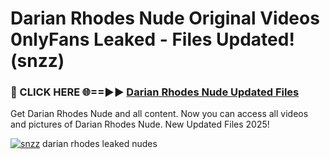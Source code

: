 # Darian Rhodes Nude Original Videos 0nlyFans Leaked - Files Updated! (snzz)

<h3>🔴 CLICK HERE 🌐==►► <a href="https://tinyurl.com/4mcuefdz" rel="nofollow">Darian Rhodes Nude Updated Files</a></h3>

Get Darian Rhodes Nude and all content. Now you can access all videos and pictures of Darian Rhodes Nude. New Updated Files 2025!

[![snzz](https://i.imgur.com/StAQSOY.gif)](https://tinyurl.com/4mcuefdz)
darian rhodes leaked nudes